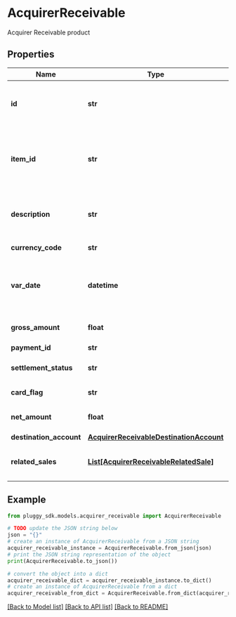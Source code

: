 # AcquirerReceivable

Acquirer Receivable product

## Properties

Name | Type | Description | Notes
------------ | ------------- | ------------- | -------------
**id** | **str** | Primary identifier of the acquirer receivable | 
**item_id** | **str** | Primary identifier of the item associated to the acquirer receivable | 
**description** | **str** | Clean description of the acquirer receivable | 
**currency_code** | **str** | Currency ISO code | 
**var_date** | **datetime** | Date when the acquirer receivable was received | 
**gross_amount** | **float** | Acquirer sale gross amount | 
**payment_id** | **str** |  | [optional] 
**settlement_status** | **str** | Status of the payment | [optional] 
**card_flag** | **str** | Flag of the card used | [optional] 
**net_amount** | **float** | Acquirer receivable net amount | [optional] 
**destination_account** | [**AcquirerReceivableDestinationAccount**](AcquirerReceivableDestinationAccount.md) |  | [optional] 
**related_sales** | [**List[AcquirerReceivableRelatedSale]**](AcquirerReceivableRelatedSale.md) | Sales related to the receivable | [optional] 

## Example

```python
from pluggy_sdk.models.acquirer_receivable import AcquirerReceivable

# TODO update the JSON string below
json = "{}"
# create an instance of AcquirerReceivable from a JSON string
acquirer_receivable_instance = AcquirerReceivable.from_json(json)
# print the JSON string representation of the object
print(AcquirerReceivable.to_json())

# convert the object into a dict
acquirer_receivable_dict = acquirer_receivable_instance.to_dict()
# create an instance of AcquirerReceivable from a dict
acquirer_receivable_from_dict = AcquirerReceivable.from_dict(acquirer_receivable_dict)
```
[[Back to Model list]](../README.md#documentation-for-models) [[Back to API list]](../README.md#documentation-for-api-endpoints) [[Back to README]](../README.md)


